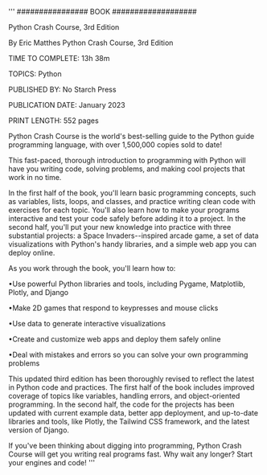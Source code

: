 '''
################     BOOK     ###################

Python Crash Course, 3rd Edition

By Eric Matthes
Python Crash Course, 3rd Edition

TIME TO COMPLETE:
13h 38m

TOPICS:
Python

PUBLISHED BY:
No Starch Press

PUBLICATION DATE:
January 2023

PRINT LENGTH:
552 pages

Python Crash Course is the world's best-selling guide to the Python guide programming language, with over 1,500,000 copies sold to date!

This fast-paced, thorough introduction to programming with Python will have you writing code, solving problems, and making cool projects that work in no time.

In the first half of the book, you'll learn basic programming concepts, such as variables, lists, loops, and classes, and practice writing clean code with exercises for each topic. You'll also learn how to make your programs interactive and test your code safely before adding it to a project. In the second half, you'll put your new knowledge into practice with three substantial projects: a Space Invaders--inspired arcade game, a set of data visualizations with Python's handy libraries, and a simple web app you can deploy online.

As you work through the book, you'll learn how to:

•Use powerful Python libraries and tools, including Pygame, Matplotlib, Plotly, and Django

•Make 2D games that respond to keypresses and mouse clicks

•Use data to generate interactive visualizations

•Create and customize web apps and deploy them safely online

•Deal with mistakes and errors so you can solve your own programming problems

This updated third edition has been thoroughly revised to reflect the latest in Python code and practices. The first half of the book includes improved coverage of topics like variables, handling errors, and object-oriented programming. In the second half, the code for the projects has been updated with current example data, better app deployment, and up-to-date libraries and tools, like Plotly, the Tailwind CSS framework, and the latest version of Django.

If you've been thinking about digging into programming, Python Crash Course will get you writing real programs fast. Why wait any longer? Start your engines and code!
'''